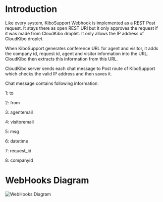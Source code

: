 # Introduction
Like every system, KiboSupport Webhook is implemented as a REST Post request. It stays there as open REST URI but it only approves
the request if it was made from CloudKibo droplet. It only allows the IP address of CloudKibo droplet.

When KiboSupport generates conference URL for agent and visitor, it adds the company id, request id, agent and visitor information into
the URL. CloudKibo then extracts this information from this URL.

CloudKibo server sends each chat message to Post route of KiboSupport which checks the valid IP address and then saves it.

Chat message contains following information:

1: to 

2: from

3: agentemail 

4: visitoremail

5: msg

6: datetime

7: request_id

8: companyid

# WebHooks Diagram

![WebHooks Diagram](https://github.com/Cloudkibo/KiboSupport/blob/master/Kibosupport_documentary/webhooks.png)
